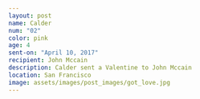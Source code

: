 ```yaml
---
layout: post
name: Calder
num: "02"
color: pink
age: 4
sent-on: "April 10, 2017"
recipient: John Mccain
description: Calder sent a Valentine to John Mccain
location: San Francisco
image: assets/images/post_images/got_love.jpg
---
```

